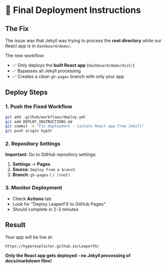 # 🚀 Final Deployment Instructions

## The Fix
The issue was that Jekyll was trying to process the **root directory** while our React app is in `dashboard/demo/`. 

The new workflow:
- ✅ Only deploys the **built React app** (`dashboard/demo/dist/`)
- ✅ Bypasses all Jekyll processing
- ✅ Creates a clean `gh-pages` branch with only your app

## Deploy Steps

### 1. Push the Fixed Workflow
```bash
git add .github/workflows/deploy.yml
git add DEPLOY_INSTRUCTIONS.md
git commit -m "Fix deployment - isolate React app from Jekyll"
git push origin hyp3r
```

### 2. Repository Settings
**Important**: Go to GitHub repository settings:
1. **Settings** → **Pages**
2. **Source**: `Deploy from a branch`
3. **Branch**: `gh-pages` / `/ (root)`

### 3. Monitor Deployment
- Check **Actions** tab
- Look for "Deploy LeaperFX to GitHub Pages"
- Should complete in 2-3 minutes

## Result
Your app will be live at:
```
https://hyperexploiter.github.io/LeaperFX/
```

**Only the React app gets deployed - no Jekyll processing of docs/markdown files!**